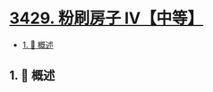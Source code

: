 # [3429. 粉刷房子 IV【中等】](https://github.com/Tdahuyou/TNotes.leetcode/tree/main/notes/3429.%20%E7%B2%89%E5%88%B7%E6%88%BF%E5%AD%90%20IV%E3%80%90%E4%B8%AD%E7%AD%89%E3%80%91)

<!-- region:toc -->

- [1. 📝 概述](#1--概述)

<!-- endregion:toc -->

## 1. 📝 概述
